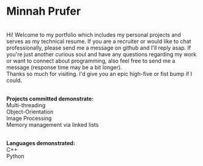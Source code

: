 # Minnah Prufer
<br> Hi! Welcome to my portfolio which includes my personal projects and serves as my technical resume. If you are a recruiter or would like to chat professionally, please send me a message on github and I'll reply asap. If you're just another curious soul and have any questions regarding my work or want to connect about programming, also feel free to send me a message (response time may be a bit longer). <br>Thanks so much for visiting. I'd give you an epic high-five or fist bump if I could.<br>

<br><b>Projects committed demonstrate:</b>
<br> Multi-threading
<br> Object-Orientation
<br> Image Processing
<br> Memory management via linked lists

<br> <b>Languages demonstrated:</b>
<br> C++
<br> Python
